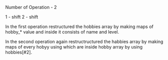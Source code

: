 Number of Operation - 2

1 - shift
2 - shift

In the first operation restructured the hobbies array by making maps of hobby\_\* value and inside it consists of name and level.

In the second operation again restructructured the habbies array by making maps of every hobyy using which are inside hobby array by using hobbies[#2].
